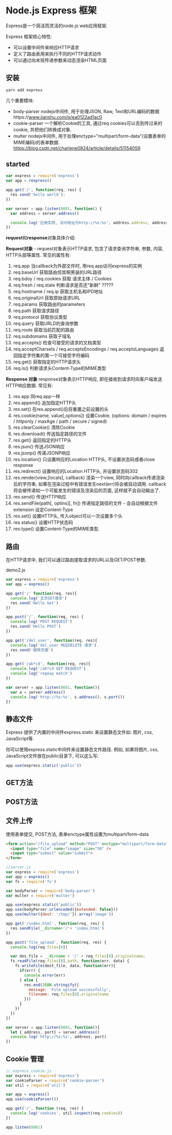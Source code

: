 # Node.js Express 框架

Express是一个简洁而灵活的node.js web应用框架.

Express 框架核心特性:

- 可以设置中间件来响应HTTP请求
- 定义了路由表用来执行不同的HTTP请求动作
- 可以通过向末班传递参数来动态渲染HTML页面

## 安装

```bash
yarn add express
```

几个重要模块:

- body-parser nodejs中间件, 用于处理JSON, Raw, Text和URL编码的数据https://www.jianshu.com/p/ea0122ad1ac0
- cookie-parser 一个解析Cookie的工具, 通过req.cookies可以去到传过来的cookie, 并把他们转换成对象.
- multer nodejs中间件, 用于处理enctype="multipart/form-data"(设置表单的MIME编码)的表单数据. https://blog.csdn.net/charlene0824/article/details/51154059

## started

```js
var express = require('express')
var app = rexpress()

app.get('/', function(req, res) {
  res.send('hello world');
})

var server = app.listen(8081, function() {
  var address = server.address()

  console.log('应用实例, 访问地址为http://%s:%s', address.address, address.port)
})
```

**request**和**response**对象具体介绍:

**Request对象** - request对象表示HTTP请求, 包含了请求查询字符串, 参数, 内容, HTTP头部等属性. 常见的属性有:

1. req.app 当callback为外部文件时, 用req.app访问express的实例
2. req.baseUrl 获取路由但其啊男装的URL路径
3. req.bdoy / req.cookies 获取 请求主体 / Cookies
4. req.fresh / req.stale 判断请求是否还"新鲜" ?????
5. req.hostname / req.ip 获取主机名和IPD地址
6. req.originalUrl 获取原始请求URL
7. req.params 获取路由的parameters
8. req.path   获取请求路径
9. req.protocol 获取协议类型
10. req.query 获取URLD的查询参数
11. req.route 获取当前匹配的路由
12. req.subdomains 获取子域名
13. req.accepts() 检查可接受的请求的文档类型
14. req.acceptCharsets / req.acceptsEncodings / req.acceptsLanguages 返回指定字符集的第一个可接受字符编码
15. req.get() 获取指定的HTTP请求头
16. req.is()  判断请求头Content-Type的MIME类型

**Response 对象** response对象表示HTTP响应, 即在接收到请求时向客户端发送HTTP响应数据. 常见有:

1. res.app 同req.app一样
2. res.append() 追加指定HTTP头
3. res.set()  在res.append()后将重置之前设置的头
4. res.cookie(name, value[,options])  设置Cookie. (options: domain / expires / httponly / maxAge / path / secure / signed)
5. res.clearCookie() 清除Cookie
6. res.download() 传送指定路径的文件
7. res.get()  返回指定的HTTP头
8. res.json() 传送JSON响应
9. res.jsonp()  传递JSONP响应
10. res.location() 只设置响应的Location HTTP头, 不设置状态码或者close response
11. res.redirect() 设置响应的Location HTTP头, 并设置状态码302
12. res.render(view,[locals], callback) 渲染一个view, 同时向callback传递渲染后的字符串, 如果在渲染过程中有错误发生next(err)将会被自动调用. callback将会被传递如一个可能发生的错误及渲染后的页面, 这样就不会自动输出了.
13. res.send() 传送HTTP响应.
14. res.sendFile(path[, optins][, fn]) 传递指定路径的文件 - 会自动根据文件extension 设定Content-Type
15. res.set() 设置HTTP头, 传入object可以一次设置多个头
16. res.status() 设置HTTP状态码
17. res.type() 设置Content-Type的MIME类型.

## 路由

在HTTP请求中, 我们可以通过路由提取请求的URL以及GET/POST参数.

demo2.js

```js
var express = require('express')
var app = express()

app.get('/' function(req, res){
  console.log('主页GET请求')
  res.send('Hello Get')
})

app.post('/', function(req, res) {
  console.log('POST REQUEST')
  res.send('Hello POST')
})

app.get('/del_user', function(req, res){
  console.log('del_user 响应DELETE 请求')
  res.send('删除页面')
})

app.get('/ab*cd', function(req, res){
  console.log('/ab*cd GET REQUEST')
  console.log('regexp match')
})

var server = app.listen(8081, function(){
  var a = server.address()
  console.log('http://%s:%s', s.address(), s.port())
})
```

## 静态文件

Express 提供了内置的中间件express.static 来设置静态文件如: 图片, css, JavaScript等.

你可以使用express.static中间件来设置静态文件路径. 例如, 如果将图片, css, JavaScript文件放在public目录下, 可以这么写:

```js
app.use(express.static('public'))
```

## GET方法

## POST方法

## 文件上传

使用表单提交, POST方法, 表单enctype属性设置为multipart/form-data

```html
<form action="/file_upload" method="POST" enctype="multipart/form-data">
  <input type="file" name="image" size="50" />
  <input type="submit" value="submit">
</form>
```

```js
//server.js
var express = require('express')
var app = express()
var fs = require('fs')

var bodyParser = require('body-parser')
var multer = require('multer')

app.use(express.static('public'))
app.use(bodyParser.urlencoded({extended: false}))
app.use(multer({dest: '/tmp/'}).array('image'))

app.get('/index.html', function(req, res) {
  res.sendFile(__dirname+'/'+ 'index.html')
})

app.post('file_upload', function(req, res) {
  console.log(req.files[0])

  var des_file = __dirname + '/' + req.files[0].originalname;
  fs.readFile(req.files[0].path, function(err, data) {
    fs.writeFile(dest_file, data, function(err){
      if(err) {
        console.error(err)
      } else {
        res.end(JSON.stringify({
          message: 'File upload successfully',
          filename: req.files[0].originalname
        }))
      }
    })
  })
})

var server = app.listen(8081, function(){
  let { address, port} = server.address()
  console.log('http://%s:%s', address, port)
})
```

## Cookie 管理

```js
// express_cookie.js
var express = require('express')
var cookieParser = require('cookie-parser')
var util = require('util')

var app = express()
app.use(cookieParser())

app.get('/', function (req, res) {
  console.log('cookies', util.inspect(req.cookies))
})

app.listen(8081)
```